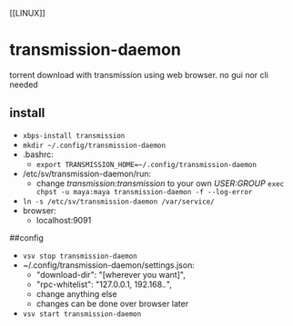 [[LINUX]]
# transmission-daemon
torrent download with transmission using web browser. no gui nor cli needed

## install
* `xbps-install transmission`
* `mkdir ~/.config/transmission-daemon`
* .bashrc:
    * `export TRANSMISSION_HOME=~/.config/transmission-daemon`
* /etc/sv/transmission-daemon/run:
    * change *transmission:transmission* to your own *USER:GROUP*
        `exec chpst -u maya:maya transmission-daemon -f --log-error`
* `ln -s /etc/sv/transmission-daemon /var/service/`
* browser:
    * localhost:9091

##config
* `vsv stop transmission-daemon`
* ~/.config/transmission-daemon/settings.json:
    * "download-dir": "[wherever you want]",
    * "rpc-whitelist": "127.0.0.1, 192.168.*.*",
    * change anything else
    * changes can be done over browser later
* `vsv start transmission-daemon`


